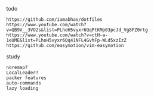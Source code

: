 todo

    https://github.com/iamabhas/dotfiles
    https://www.youtube.com/watch?v=QB9V__3VO2s&list=PLhoH5vyxr6QqPtKMp03pcJd_Vg8FZ0rtg
    https://www.youtube.com/watch?v=ctH-a-1eUME&list=PLhoH5vyxr6Qq41NFL4GvhFp-WLd5xzIzZ
    https://github.com/easymotion/vim-easymotion


study
    
    noremap?  
    LocalLeader?
    packer features
    auto-commands
    lazy loading
